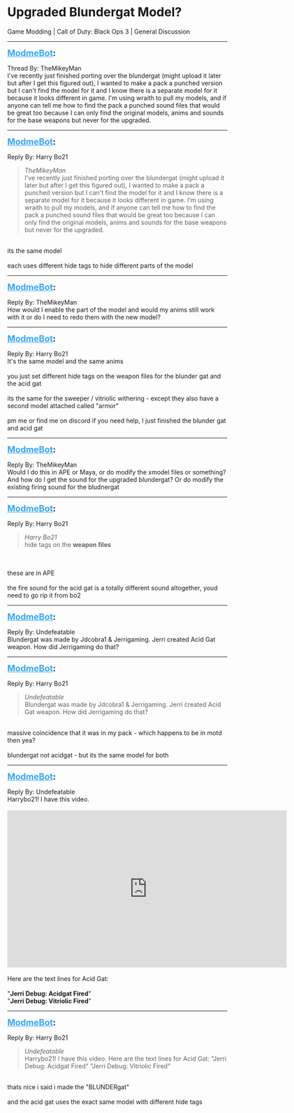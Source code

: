 # Upgraded Blundergat Model?
Game Modding | Call of Duty: Black Ops 3 | General Discussion

---
<strong style="font-size: 1.4em;"><span style="text-decoration: underline;text-decoration-color: #34a7f9;"><span style="color:#34a7f9;">ModmeBot</span></span>:</strong>

<p>Thread By: TheMikeyMan<br />I&#39;ve recently just finished porting over the blundergat (might upload it later but after I get this figured out), I wanted to make a pack a punched version but I can&#39;t find the model for it and I know there is a separate model for it because it looks different in game. I&#39;m using wraith to pull my models, and if anyone can tell me how to find the pack a punched sound files that would be great too because I can only find the original models, anims and sounds for the base weapons but never for the upgraded.</p>

---
<strong style="font-size: 1.4em;"><span style="text-decoration: underline;text-decoration-color: #34a7f9;"><span style="color:#34a7f9;">ModmeBot</span></span>:</strong>

<p>Reply By: Harry Bo21<br /><blockquote><em>TheMikeyMan</em><br />I&#39;ve recently just finished porting over the blundergat (might upload it later but after I get this figured out), I wanted to make a pack a punched version but I can&#39;t find the model for it and I know there is a separate model for it because it looks different in game. I&#39;m using wraith to pull my models, and if anyone can tell me how to find the pack a punched sound files that would be great too because I can only find the original models, anims and sounds for the base weapons but never for the upgraded.</blockquote><br /> its the same model<br /> <br />each uses different hide tags to hide different parts of the model</p>

---
<strong style="font-size: 1.4em;"><span style="text-decoration: underline;text-decoration-color: #34a7f9;"><span style="color:#34a7f9;">ModmeBot</span></span>:</strong>

<p>Reply By: TheMikeyMan<br />How would I enable the part of the model and would my anims still work with it or do I need to redo them with the new model?</p>

---
<strong style="font-size: 1.4em;"><span style="text-decoration: underline;text-decoration-color: #34a7f9;"><span style="color:#34a7f9;">ModmeBot</span></span>:</strong>

<p>Reply By: Harry Bo21<br />It&#39;s the same model and the same anims<br /> <br />you just set different hide tags on the weapon files for the blunder gat and the acid gat<br /> <br />its the same for the sweeper / vitriolic withering - except they also have a second model attached called &quot;armor&quot;<br /> <br />pm me or find me on discord if you need help, I just finished the blunder gat and acid gat</p>

---
<strong style="font-size: 1.4em;"><span style="text-decoration: underline;text-decoration-color: #34a7f9;"><span style="color:#34a7f9;">ModmeBot</span></span>:</strong>

<p>Reply By: TheMikeyMan<br />Would I do this in APE or Maya, or do modify the xmodel files or something? And how do I get the sound for the upgraded blundergat? Or do modify the existing firing sound for the bludnergat</p>

---
<strong style="font-size: 1.4em;"><span style="text-decoration: underline;text-decoration-color: #34a7f9;"><span style="color:#34a7f9;">ModmeBot</span></span>:</strong>

<p>Reply By: Harry Bo21<br /><blockquote><em>Harry Bo21</em><br /> hide tags on the <strong>weapon files</strong></blockquote><br /> <br />these are in APE<br /> <br />the fire sound for the acid gat is a totally different sound altogether, youd need to go rip it from bo2</p>

---
<strong style="font-size: 1.4em;"><span style="text-decoration: underline;text-decoration-color: #34a7f9;"><span style="color:#34a7f9;">ModmeBot</span></span>:</strong>

<p>Reply By: Undefeatable<br />Blundergat was made by Jdcobra1 &amp; Jerrigaming. Jerri created Acid Gat weapon. How did Jerrigaming do that?</p>

---
<strong style="font-size: 1.4em;"><span style="text-decoration: underline;text-decoration-color: #34a7f9;"><span style="color:#34a7f9;">ModmeBot</span></span>:</strong>

<p>Reply By: Harry Bo21<br /><blockquote><em>Undefeatable</em><br />Blundergat was made by Jdcobra1 &amp; Jerrigaming. Jerri created Acid Gat weapon. How did Jerrigaming do that? </blockquote><br /> massive coincidence that it was in my pack - which happens to be in motd then yea?<br /> <br />blundergat not acidgat - but its the same model for both</p>

---
<strong style="font-size: 1.4em;"><span style="text-decoration: underline;text-decoration-color: #34a7f9;"><span style="color:#34a7f9;">ModmeBot</span></span>:</strong>

<p>Reply By: Undefeatable<br />Harrybo21! I have this video.<br /> <br /><iframe type="text/html" width="640" height="360" src="https://www.youtube.com/embed/hbD5ZExUfBg" frameborder="0"></iframe><br /> <br />Here are the text lines for Acid Gat:<br /> <br />&quot;<strong>Jerri Debug: Acidgat Fired</strong>&quot;<br />&quot;<strong>Jerri Debug: Vitriolic Fired</strong>&quot;</p>

---
<strong style="font-size: 1.4em;"><span style="text-decoration: underline;text-decoration-color: #34a7f9;"><span style="color:#34a7f9;">ModmeBot</span></span>:</strong>

<p>Reply By: Harry Bo21<br /><blockquote><em>Undefeatable</em><br />Harrybo21! I have this video.     Here are the text lines for Acid Gat:   &quot;Jerri Debug: Acidgat Fired&quot; &quot;Jerri Debug: Vitriolic Fired&quot;      </blockquote><br /> thats nice i said i made the &quot;BLUNDERgat&quot;<br /> <br />and the acid gat uses the exact same model with different hide tags</p>
